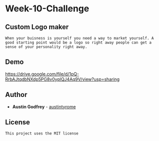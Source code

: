 # Week-10-Challenge

## Custom Logo maker
```
When your buisness is yourself you need a way to market yourself. A good starting point would be a logo so right away people can get a sense of your personality right away.
```
## Demo

https://drive.google.com/file/d/1pQ-RrbAJtqdbNXdp5PG8v0yplQJ4Aq9V/view?usp=sharing

## Author

* **Austin Godfrey** - [austintyrome](https://github.com/austintyrome)

## License

```
This project uses the MIT license
```
